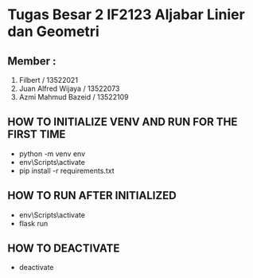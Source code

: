 # Tugas Besar 2 IF2123 Aljabar Linier dan Geometri
## Member :
1. Filbert / 13522021
2. Juan Alfred Wijaya / 13522073
3. Azmi Mahmud Bazeid / 13522109

## HOW TO INITIALIZE VENV AND RUN FOR THE FIRST TIME
- python -m venv env 
- env\Scripts\activate
- pip install -r requirements.txt

## HOW TO RUN AFTER INITIALIZED
- env\Scripts\activate
- flask run

## HOW TO DEACTIVATE
- deactivate
